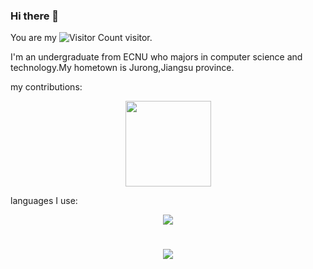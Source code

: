 ### Hi there 👋
You are my ![Visitor Count](https://profile-counter.glitch.me/litterqi/count.svg) visitor.

I'm an undergraduate from ECNU who majors in computer science and technology.My hometown is Jurong,Jiangsu province.

my contributions:
<div align="center"> <img height="137px" src="https://github-readme-stats.vercel.app/api?username=litterqi&hide_title=true&hide_border=true&show_icons=trueline_height=21&text_color=000&icon_color=000&bg_color=0,ea6161,ffc64d,fffc4d,52fa5a&theme=graywhite" /> </div>

languages I use:
<div align="center"> <img src="https://github-readme-stats.vercel.app/api/top-langs/?username=litterqi&hide_title=true&hide_border=true&layout=compact&langs_count=6&text_color=000&icon_color=fff&bg_color=0,52fa5a,4dfcff,c64dff&theme=graywhite" /> </div>

<h1 align="center"> <a href="https://sunguoqi.com/"> <img src="https://readme-typing-svg.herokuapp.com/?lines=%22Hello%2C%20World!%22;祝您今天愉快&center=true&size=27"> </a> </h1>

<!--
**litterqi/litterqi** is a ✨ _special_ ✨ repository because its `README.md` (this file) appears on your GitHub profile.

Here are some ideas to get you started:

- 🔭 I’m currently working on ...
- 🌱 I’m currently learning ...
- 👯 I’m looking to collaborate on ...
- 🤔 I’m looking for help with ...
- 💬 Ask me about ...
- 📫 How to reach me: ...
- 😄 Pronouns: ...
- ⚡ Fun fact: ...
-->
